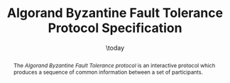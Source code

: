 ---
numbersections: true
title: "Algorand Byzantine Fault Tolerance Protocol Specification"
date: \today
abstract: >
  The _Algorand Byzantine Fault Tolerance protocol_ is an interactive protocol which produces a sequence of common information between a set of participants.
---
